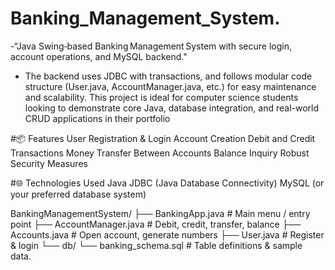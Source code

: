 # Banking_Management_System. 
-“Java Swing‑based Banking Management System with secure login, account operations, and MySQL backend."
- The backend uses JDBC with transactions, and follows modular code structure (User.java, AccountManager.java, etc.) for easy maintenance and scalability. This project is ideal for computer science students looking to demonstrate core Java, database integration, and real-world CRUD applications in their portfolio

#📦 Features
User Registration & Login
Account Creation
Debit and Credit Transactions
Money Transfer Between Accounts
Balance Inquiry
Robust Security Measures

#🌐 Technologies Used
Java
JDBC (Java Database Connectivity)
MySQL (or your preferred database system)

BankingManagementSystem/
├── BankingApp.java # Main menu / entry point
├── AccountManager.java # Debit, credit, transfer, balance
├── Accounts.java # Open account, generate numbers
├── User.java # Register & login
└── db/
└── banking_schema.sql # Table definitions & sample data.





